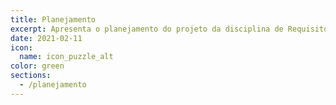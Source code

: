 ```yaml
---
title: Planejamento
excerpt: Apresenta o planejamento do projeto da disciplina de Requisitos de Software
date: 2021-02-11
icon:
  name: icon_puzzle_alt
color: green
sections:
  - /planejamento
---
```

